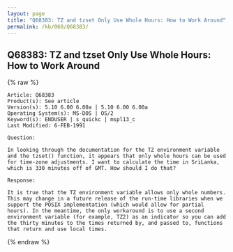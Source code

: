 ```yaml
---
layout: page
title: "Q68383: TZ and tzset Only Use Whole Hours: How to Work Around"
permalink: /kb/068/Q68383/
---
```


## Q68383: TZ and tzset Only Use Whole Hours: How to Work Around

{% raw %}

	Article: Q68383
	Product(s): See article
	Version(s): 5.10 6.00 6.00a | 5.10 6.00 6.00a
	Operating System(s): MS-DOS | OS/2
	Keyword(s): ENDUSER | s_quickc | mspl13_c
	Last Modified: 6-FEB-1991
	
	Question:
	
	In looking through the documentation for the TZ environment variable
	and the tzset() function, it appears that only whole hours can be used
	for time-zone adjustments. I want to calculate the time in SriLanka,
	which is 330 minutes off of GMT. How should I do that?
	
	Response:
	
	It is true that the TZ environment variable allows only whole numbers.
	This may change in a future release of the run-time libraries when we
	support the POSIX implementation (which would allow for partial
	hours). In the meantime, the only workaround is to use a second
	environment variable (for example, TZ2) as an indicator so you can add
	the thirty minutes to the times returned by, and passed to, functions
	that return and use local times.

{% endraw %}
